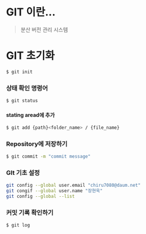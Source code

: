 # GIT 이란...
> 분산 버전 관리 시스템

# GIT 초기화
```bash
$ git init
```

### 상태 확인 명령어

```bash
$ git status
```

#### stating aread에 추가
```bash
$ git add {path}<folder_name> / {file_name}
```

### Repository에 저장하기
```bash
$ git commit -m "commit message"
```

### GIt 기초 설정
```bash
git config --global user.email "chiru7080@daum.net"
git congif --global user.name "장현욱"
git config --global --list
```

### 커밋 기록 확인하기
```bash
$ git log
```
